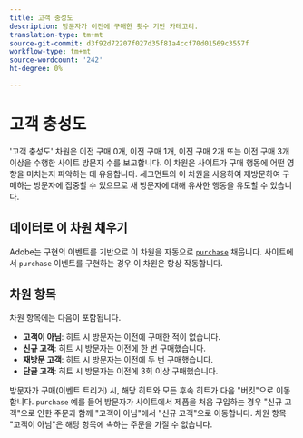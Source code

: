 ```yaml
---
title: 고객 충성도
description: 방문자가 이전에 구매한 횟수 기반 카테고리.
translation-type: tm+mt
source-git-commit: d3f92d72207f027d35f81a4ccf70d01569c3557f
workflow-type: tm+mt
source-wordcount: '242'
ht-degree: 0%

---
```



# 고객 충성도

&#39;고객 충성도&#39; 차원은 이전 구매 0개, 이전 구매 1개, 이전 구매 2개 또는 이전 구매 3개 이상을 수행한 사이트 방문자 수를 보고합니다. 이 차원은 사이트가 구매 행동에 어떤 영향을 미치는지 파악하는 데 유용합니다. 세그먼트의 이 차원을 사용하여 재방문하여 구매하는 방문자에 집중할 수 있으므로 새 방문자에 대해 유사한 행동을 유도할 수 있습니다.

## 데이터로 이 차원 채우기

Adobe는 구현의 이벤트를 기반으로 이 차원을 자동으로 [`purchase`](/help/implement/vars/page-vars/events/event-purchase.md) 채웁니다. 사이트에서 `purchase` 이벤트를 구현하는 경우 이 차원은 항상 작동합니다.

## 차원 항목

차원 항목에는 다음이 포함됩니다.

* **고객이 아님**: 히트 시 방문자는 이전에 구매한 적이 없습니다.
* **신규 고객**: 히트 시 방문자는 이전에 한 번 구매했습니다.
* **재방문 고객**: 히트 시 방문자는 이전에 두 번 구매했습니다.
* **단골 고객**: 히트 시 방문자는 이전에 3회 이상 구매했습니다.

방문자가 구매(이벤트 트리거) 시, 해당 히트와 모든 후속 히트가 다음 &quot;버킷&quot;으로 이동합니다. `purchase` 예를 들어 방문자가 사이트에서 제품을 처음 구입하는 경우 &quot;신규 고객&quot;으로 인한 주문과 함께 &quot;고객이 아님&quot;에서 &quot;신규 고객&quot;으로 이동합니다. 차원 항목 &quot;고객이 아님&quot;은 해당 항목에 속하는 주문을 가질 수 없습니다.
